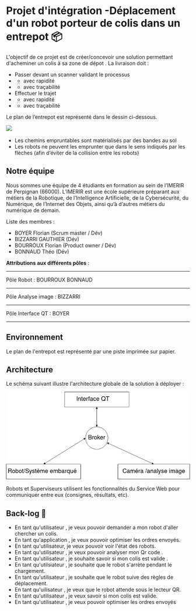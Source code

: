 # Projet d'intégration -Déplacement d'un robot porteur de colis dans un entrepot 📦

L'objectif de ce projet est de créer/concevoir une solution permettant d'acheminer un colis à sa zone de dépot . La livraison doit  :

- Passer devant un scanner validant le processus
- - avec rapidité
- - avec traçabilité
- Effectuer le trajet 
- - avec rapidité 
- - avec traçabilité

Le plan de l’entrepot est représenté dans le dessin ci-dessous. 

![](plan.jpg)

- Les chemins empruntables sont matérialisés par des bandes au sol
- Les robots ne peuvent les emprunter que dans le sens indiqués par les flèches (afin d’éviter de la collision entre les robots)



##  Notre équipe

Nous sommes une équipe de 4  étudiants en formation au sein de l’IMERIR de Perpignan (66000). L’IMERIR est une école supérieure préparant aux métiers de la Robotique, de l’Intelligence Artificielle, de la Cybersécurité, du Numérique, de l’Internet des Objets, ainsi qu’à d’autres métiers du numérique de demain.

Liste des membres : 

- BOYER Florian (Scrum master / Dév)
- BIZZARRI GAUTHIER (Dév)
- BOURROUX Florian (Product owner / Dév)
- BONNAUD Théo (Dév)

**Attributions aux différents pôles** :

---

Pôle Robot :  BOURROUX BONNAUD

---

Pôle Analyse image : BIZZARRI

---

Pôle Interface QT : BOYER

---

## Environnement 

Le plan de l'entrepot est représenté par une piste imprimée sur papier. 

## Architecture

Le schéma suivant illustre l'architecture globale de la solution à déployer :

![Screenshot](archi.png)

Robots et Superviseurs utilisent les fonctionnalités du Service Web pour communiquer entre eux (consignes, résultats, etc).


## Back-log 📄
- En tant qu'utilisateur , je veux pouvoir demander a mon robot d'aller chercher un colis.
- En tant qu'application , je veux pouvoir optimiser les ordres envoyés.
- En tant qu'utilisateur, je veux pouvoir voir l'état des robots.
- En tant qu'utilisateur , je veux pouvoir analyser mon Qr code .
- En tant qu'utilisateur , je souhaite savoir si mon colis est valide .
- En tant qu'utilsiateur , je souhaite que le robot s'arrète pendant le chargement.
- En tant qu'utilisateur , je souhaite que le robot suive des règles de déplacement.
- En tant qu'uilisateur , je veux que le robot attende sous le lecteur QR.
- En tant qu'utilisateur , je veux savoir si mon colis est valide.
- En tant qu'utilisateur , je veux pouvoir optimiser les ordres envoyés
